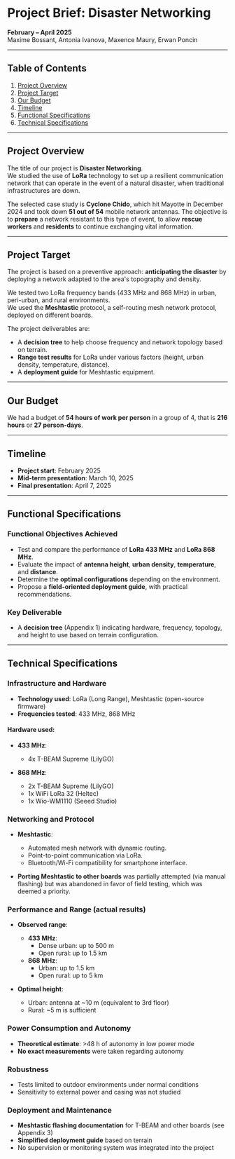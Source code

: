 # Project Brief: Disaster Networking

**February – April 2025**  
Maxime Bossant, Antonia Ivanova, Maxence Maury, Erwan Poncin  

---

## Table of Contents  
1. [Project Overview](#project-overview)  
2. [Project Target](#project-target)  
3. [Our Budget](#our-budget)  
4. [Timeline](#timeline)  
5. [Functional Specifications](#functional-specifications)  
6. [Technical Specifications](#technical-specifications)  

---

## Project Overview  

The title of our project is **Disaster Networking**.  
We studied the use of **LoRa** technology to set up a resilient communication network that can operate in the event of a natural disaster, when traditional infrastructures are down.  

The selected case study is **Cyclone Chido**, which hit Mayotte in December 2024 and took down **51 out of 54** mobile network antennas. The objective is to **prepare** a network resistant to this type of event, to allow **rescue workers** and **residents** to continue exchanging vital information.  

---

## Project Target  

The project is based on a preventive approach: **anticipating the disaster** by deploying a network adapted to the area's topography and density.  

We tested two LoRa frequency bands (433 MHz and 868 MHz) in urban, peri-urban, and rural environments.  
We used the **Meshtastic** protocol, a self-routing mesh network protocol, deployed on different boards.  

The project deliverables are:  
- A **decision tree** to help choose frequency and network topology based on terrain.  
- **Range test results** for LoRa under various factors (height, urban density, temperature, distance).  
- A **deployment guide** for Meshtastic equipment.  

---

## Our Budget  

We had a budget of **54 hours of work per person** in a group of 4, that is **216 hours** or **27 person-days**.  

---

## Timeline  

- **Project start**: February 2025  
- **Mid-term presentation**: March 10, 2025  
- **Final presentation**: April 7, 2025  

---

## Functional Specifications  

### Functional Objectives Achieved  
- Test and compare the performance of **LoRa 433 MHz** and **LoRa 868 MHz**.  
- Evaluate the impact of **antenna height**, **urban density**, **temperature**, and **distance**.  
- Determine the **optimal configurations** depending on the environment.  
- Propose a **field-oriented deployment guide**, with practical recommendations.  

### Key Deliverable  
- A **decision tree** (Appendix 1) indicating hardware, frequency, topology, and height to use based on terrain configuration.  

---

## Technical Specifications  

### Infrastructure and Hardware  

- **Technology used**: LoRa (Long Range), Meshtastic (open-source firmware)  
- **Frequencies tested**: 433 MHz, 868 MHz  

#### Hardware used:
- **433 MHz**:  
  - 4x T-BEAM Supreme (LilyGO)  

- **868 MHz**:  
  - 2x T-BEAM Supreme (LilyGO)  
  - 1x WiFi LoRa 32 (Heltec)  
  - 1x Wio-WM1110 (Seeed Studio)  

### Networking and Protocol  
- **Meshtastic**:  
  - Automated mesh network with dynamic routing.  
  - Point-to-point communication via LoRa.  
  - Bluetooth/Wi-Fi compatibility for smartphone interface.  

- **Porting Meshtastic to other boards** was partially attempted (via manual flashing) but was abandoned in favor of field testing, which was deemed a priority.  

### Performance and Range (actual results)  
- **Observed range**:  
  - **433 MHz**:  
    - Dense urban: up to 500 m  
    - Open rural: up to 1.5 km  
  - **868 MHz**:  
    - Urban: up to 1.5 km  
    - Open rural: up to 5 km  

- **Optimal height**:  
  - Urban: antenna at ~10 m (equivalent to 3rd floor)  
  - Rural: ~5 m is sufficient  

### Power Consumption and Autonomy  
- **Theoretical estimate**: >48 h of autonomy in low power mode  
- **No exact measurements** were taken regarding autonomy  

### Robustness  
- Tests limited to outdoor environments under normal conditions  
- Sensitivity to external power and casing was not studied  

### Deployment and Maintenance  
- **Meshtastic flashing documentation** for T-BEAM and other boards (see Appendix 3)  
- **Simplified deployment guide** based on terrain  
- No supervision or monitoring system was integrated into the project  

